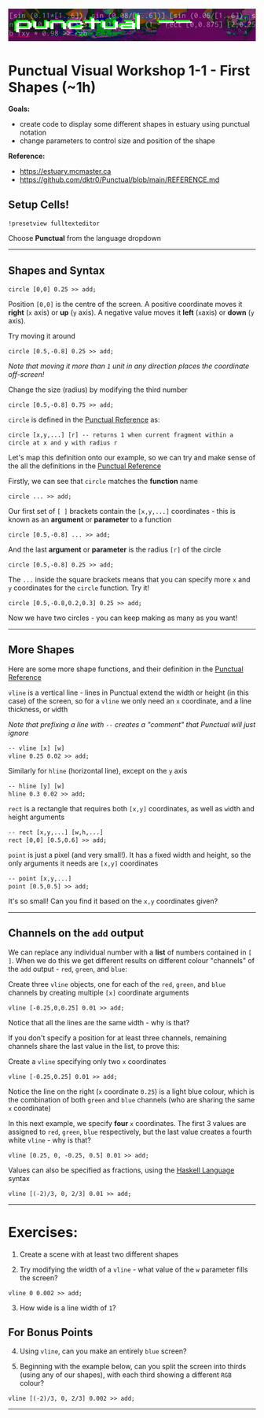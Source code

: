 ![DECODED Banner](images/banner_punctual.png)

# Punctual Visual Workshop 1-1 - First Shapes (~1h)

**Goals:**
 - create code to display some different shapes in estuary using punctual notation
 - change parameters to control size and position of the shape

**Reference:** 
 - https://estuary.mcmaster.ca
 - https://github.com/dktr0/Punctual/blob/main/REFERENCE.md

## Setup Cells!

```
!presetview fulltexteditor
```

Choose **Punctual** from the language dropdown

---

## Shapes and Syntax

```
circle [0,0] 0.25 >> add;
```
Position `[0,0]` is the centre of the screen. A positive coordinate moves it **right** (`x` axis) or **up** (`y` axis). A negative value moves it **left** (`x`axis) or **down** (`y` axis). 

Try moving it around
```
circle [0.5,-0.8] 0.25 >> add;
```
*Note that moving it more than `1` unit in any direction places the coordinate off-screen!*

Change the size (radius) by modifying the third number
```
circle [0.5,-0.8] 0.75 >> add;
```

`circle` is defined in the [Punctual Reference](https://github.com/dktr0/Punctual/blob/main/REFERENCE.md) as:
```
circle [x,y,...] [r] -- returns 1 when current fragment within a circle at x and y with radius r
```

Let's map this definition onto our example, so we can try and make sense of the all the definitions in the [Punctual Reference](https://github.com/dktr0/Punctual/blob/main/REFERENCE.md) 

Firstly, we can see that `circle` matches the **function** name
```
circle ... >> add;
```

Our first set of `[ ]` brackets contain the `[x,y,...]` coordinates - this is known as an **argument** or **parameter** to a function 

```
circle [0.5,-0.8] ... >> add;
```

And the last **argument** or **parameter** is the radius `[r]` of the circle

```
circle [0.5,-0.8] 0.25 >> add;
```

The `...` inside the square brackets means that you can specify more `x` and `y` coordinates for the `circle` function. Try it!
```
circle [0.5,-0.8,0.2,0.3] 0.25 >> add;
```
Now we have two circles - you can keep making as many as you want!

---

## More Shapes

Here are some more shape functions, and their definition in the [Punctual Reference](https://github.com/dktr0/Punctual/blob/main/REFERENCE.md)

`vline` is a vertical line - lines in Punctual extend the width or height (in this case) of the screen, so for a `vline` we only need an `x` coordinate, and a line thickness, or `w`idth

*Note that prefixing a line with `--` creates a "comment" that Punctual will just ignore*

```
-- vline [x] [w]
vline 0.25 0.02 >> add;
```

Similarly for `hline` (horizontal line), except on the `y` axis
```
-- hline [y] [w]
hline 0.3 0.02 >> add;
```

`rect` is a rectangle that requires both `[x,y]` coordinates, as well as `w`idth and `h`eight arguments
```
-- rect [x,y,...] [w,h,...]
rect [0,0] [0.5,0.6] >> add;
```

`point` is just a pixel (and very small!). It has a fixed width and height, so the only arguments it needs are `[x,y]` coordinates
```
-- point [x,y,...]
point [0.5,0.5] >> add;
```
It's so small! Can you find it based on the `x,y` coordinates given?

---

## Channels on the `add` output

We can replace any individual number with a **list** of numbers contained in `[ ]`. When we do this we get different results on different colour "channels" of the `add` output - `red`, `green`, and `blue`:

Create three `vline` objects, one for each of the `red`, `green`, and `blue` channels by creating multiple `[x]` coordinate arguments
```
vline [-0.25,0,0.25] 0.01 >> add;
```

Notice that all the lines are the same `w`idth - why is that?

If you don't specify a position for at least three channels, remaining channels share the last value in the list, to prove this:

Create a `vline` specifying only two `x` coordinates
```
vline [-0.25,0.25] 0.01 >> add;
```

Notice the line on the right (`x` coordinate `0.25`) is a light blue colour, which is the combination of both `green` and `blue` channels (who are sharing the same `x` coordinate)

In this next example, we specify **four** `x` coordinates. The first 3 values are assigned to `red`, `green`, `blue` respectively, but the last value creates a fourth white `vline` - why is that?

```
vline [0.25, 0, -0.25, 0.5] 0.01 >> add;
```

Values can also be specified as fractions, using the [Haskell Language](https://www.haskell.org/) syntax

```
vline [(-2)/3, 0, 2/3] 0.01 >> add;
```
---

# Exercises:

1. Create a scene with at least two different shapes

2. Try modifying the width of a `vline` - what value of the `w` parameter fills the screen?
```
vline 0 0.002 >> add;
```

3. How wide is a line width of `1`?

## For Bonus Points

4. Using `vline`, can you make an entirely `blue` screen?

5. Beginning with the example below, can you split the screen into thirds (using any of our shapes), with each third showing a different `RGB` colour?
 
```
vline [(-2)/3, 0, 2/3] 0.002 >> add;
```

---
